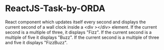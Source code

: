 # ReactJS-Task-by-ORDA

React component which updates itself every second and displays the current second of a wall clock inside a &lt;div >&lt;/div> element.  If the current second is a multiple of three, it displays "Fizz". If the current second is a multiple of five it displays "Buzz". If the current second is a multiple of three and five it displays "FizzBuzz".

